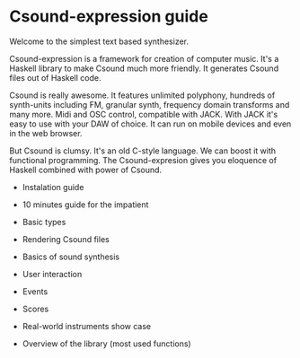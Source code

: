 Csound-expression guide
===============================================================================

Welcome to the simplest text based synthesizer. 

Csound-expression is a framework for creation of computer music.
It's a Haskell library to make Csound much more friendly.
It generates Csound files out of Haskell code.

Csound is really awesome. It features unlimited polyphony, hundreds of synth-units 
including FM, granular synth, frequency domain transforms and many more.
Midi and OSC control, compatible with JACK. With JACK it's easy to use with your DAW
of choice. It can run on mobile devices and even in the web browser. 

But Csound is clumsy. It's an old  C-style language. We can boost it with 
functional programming. The Csound-expresion gives you eloquence of Haskell 
combined with power of Csound.

* Instalation guide

* 10 minutes guide for the impatient

* Basic types

* Rendering Csound files

* Basics of sound synthesis

* User interaction

* Events

* Scores

* Real-world instruments show case

* Overview of the library (most used functions)
